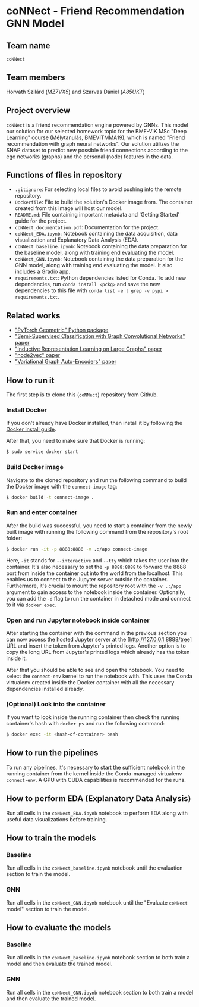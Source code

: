 # coNNect - Friend Recommendation GNN Model

## Team name
`coNNect`

## Team members
Horváth Szilárd (*MZ7VX5*) and Szarvas Dániel (*A85UKT*)

## Project overview
`coNNect` is a friend recommendation engine powered by GNNs. This model our solution for our selected homework topic for the BME-VIK MSc "Deep Learning" course (Mélytanulás, BMEVITMMA19), which is named "Friend recommendation with graph neural networks". Our solution utilizes the SNAP dataset to predict new possible friend connections according to the ego networks (graphs) and the personal (node) features in the data. 

## Functions of files in repository
- `.gitignore`: For selecting local files to avoid pushing into the remote repository.
- `Dockerfile`: File to build the solution's Docker image from. The container created from this image will host our model.
- `README.md`: File containing important metadata and 'Getting Started' guide for the project.
- `coNNect_documentation.pdf`: Documentation for the project.
- `coNNect_EDA.ipynb`: Notebook containing the data acquisition, data visualization and Explanatory Data Analysis (EDA).
- `coNNect_baseline.ipynb`: Notebook containing the data preparation for the baseline model, along with training end evaluating the model.
- `coNNect_GNN.ipynb`: Notebook containing the data preparation for the GNN model, along with training end evaluating the model. It also includes a Gradio app.
- `requirements.txt`: Python dependencies listed for Conda. To add new dependencies, run `conda install <pckg>` 
and save the new dependencies to this file with `conda list -e | grep -v pypi > requirements.txt`. 

## Related works
- ["PyTorch Geometric" Python package](https://github.com/pyg-team/pytorch_geometric)
- ["Semi-Supervised Classification with Graph Convolutional Networks" paper](https://arxiv.org/abs/1609.02907)
- ["Inductive Representation Learning on Large Graphs" paper](https://arxiv.org/abs/1706.02216)
- ["node2vec" paper](https://arxiv.org/abs/1607.00653)
- ["Variational Graph Auto-Encoders" paper](https://arxiv.org/abs/1611.07308)


## How to run it

The first step is to clone this (`coNNect`) repository from Github.


### Install Docker

If you don't already have Docker installed, then install it by following the 
[Docker install guide](https://docs.docker.com/engine/install/).

After that, you need to make sure that Docker is running:

```bash
$ sudo service docker start
```


### Build Docker image

Navigate to the cloned repository and run the following command to build the Docker image with the `connect-image` tag:

```bash
$ docker build -t connect-image .
```


### Run and enter container

After the build was successful, you need to start a container from the newly built image with running the following 
command from the repository's root folder:

```bash
$ docker run -it -p 8888:8888 -v .:/app connect-image
```

Here, `-it` stands for `--interactive` and `--tty` which takes the user into the container. It's also necessary to set the 
`-p 8888:8888` to forward the 8888 port from inside the container out into the world from the localhost. This enables us
to connect to the Jupyter server outside the container. Furthermore, it's crucial to mount the repository root with the 
`-v .:/app` argument to gain access to the notebook inside the container. Optionally, you can add the `-d` flag to run
the container in detached mode and connect to it via `docker exec`.


### Open and run Jupyter notebook inside container

After starting the container with the command in the previous section you can now access the hosted Jupyter server at 
the [http://127.0.0.1:8888/tree] URL and insert the token from Jupyter's printed logs. Another option is to copy the 
long URL from Jupyter's printed logs which already has the token inside it. 

After that you should be able to see and open the notebook. You need to select the `connect-env` kernel 
to run the notebook with. This uses the Conda virtualenv created inside the Docker container with all the necessary 
dependencies installed already.


### (Optional) Look into the container

If you want to look inside the running container then check the running container's hash with `docker ps` and run the 
following command:

```bash
$ docker exec -it <hash-of-container> bash
```

## How to run the pipelines

To run any pipelines, it's necessary to start the sufficient notebook in the running container from the
kernel inside the Conda-managed virtualenv `connect-env`. A GPU with CUDA capabilities is recommended for the runs.

## How to perform EDA (Explanatory Data Analysis)

Run all cells in the `coNNect_EDA.ipynb` notebook to perform EDA along with useful data visualizations before training.

## How to train the models

### Baseline

Run all cells in the `coNNect_baseline.ipynb` notebook until the evaluation section to train the model.

### GNN

Run all cells in the `coNNect_GNN.ipynb` notebook until the "Evaluate `coNNect` model" section to train the model.


## How to evaluate the models

### Baseline

Run all cells in the `coNNect_baseline.ipynb` notebook section to both train a model and then evaluate the trained model.

### GNN

Run all cells in the `coNNect_GNN.ipynb` notebook section to both train a model and then evaluate the trained model.